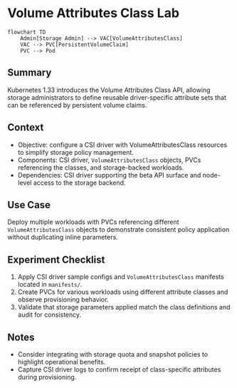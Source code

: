 # Volume Attributes Class Lab

```mermaid
flowchart TD
    Admin[Storage Admin] --> VAC[VolumeAttributesClass]
    VAC --> PVC[PersistentVolumeClaim]
    PVC --> Pod
```

## Summary

Kubernetes 1.33 introduces the Volume Attributes Class API, allowing storage administrators to define reusable driver-specific attribute sets that can be referenced by persistent volume claims.

## Context

- Objective: configure a CSI driver with VolumeAttributesClass resources to simplify storage policy management.
- Components: CSI driver, `VolumeAttributesClass` objects, PVCs referencing the classes, and storage-backed workloads.
- Dependencies: CSI driver supporting the beta API surface and node-level access to the storage backend.

## Use Case

Deploy multiple workloads with PVCs referencing different `VolumeAttributesClass` objects to demonstrate consistent policy application without duplicating inline parameters.

## Experiment Checklist

1. Apply CSI driver sample configs and `VolumeAttributesClass` manifests located in `manifests/`.
2. Create PVCs for various workloads using different attribute classes and observe provisioning behavior.
3. Validate that storage parameters applied match the class definitions and audit for consistency.

## Notes

- Consider integrating with storage quota and snapshot policies to highlight operational benefits.
- Capture CSI driver logs to confirm receipt of class-specific attributes during provisioning.

